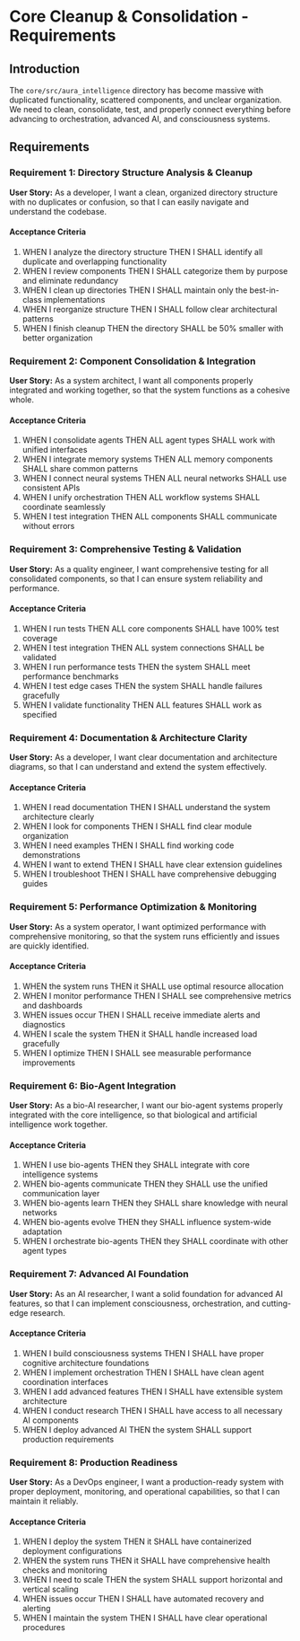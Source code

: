# Core Cleanup & Consolidation - Requirements

## Introduction

The `core/src/aura_intelligence` directory has become massive with duplicated functionality, scattered components, and unclear organization. We need to clean, consolidate, test, and properly connect everything before advancing to orchestration, advanced AI, and consciousness systems.

## Requirements

### Requirement 1: Directory Structure Analysis & Cleanup

**User Story:** As a developer, I want a clean, organized directory structure with no duplicates or confusion, so that I can easily navigate and understand the codebase.

#### Acceptance Criteria

1. WHEN I analyze the directory structure THEN I SHALL identify all duplicate and overlapping functionality
2. WHEN I review components THEN I SHALL categorize them by purpose and eliminate redundancy
3. WHEN I clean up directories THEN I SHALL maintain only the best-in-class implementations
4. WHEN I reorganize structure THEN I SHALL follow clear architectural patterns
5. WHEN I finish cleanup THEN the directory SHALL be 50% smaller with better organization

### Requirement 2: Component Consolidation & Integration

**User Story:** As a system architect, I want all components properly integrated and working together, so that the system functions as a cohesive whole.

#### Acceptance Criteria

1. WHEN I consolidate agents THEN ALL agent types SHALL work with unified interfaces
2. WHEN I integrate memory systems THEN ALL memory components SHALL share common patterns
3. WHEN I connect neural systems THEN ALL neural networks SHALL use consistent APIs
4. WHEN I unify orchestration THEN ALL workflow systems SHALL coordinate seamlessly
5. WHEN I test integration THEN ALL components SHALL communicate without errors

### Requirement 3: Comprehensive Testing & Validation

**User Story:** As a quality engineer, I want comprehensive testing for all consolidated components, so that I can ensure system reliability and performance.

#### Acceptance Criteria

1. WHEN I run tests THEN ALL core components SHALL have 100% test coverage
2. WHEN I test integration THEN ALL system connections SHALL be validated
3. WHEN I run performance tests THEN the system SHALL meet performance benchmarks
4. WHEN I test edge cases THEN the system SHALL handle failures gracefully
5. WHEN I validate functionality THEN ALL features SHALL work as specified

### Requirement 4: Documentation & Architecture Clarity

**User Story:** As a developer, I want clear documentation and architecture diagrams, so that I can understand and extend the system effectively.

#### Acceptance Criteria

1. WHEN I read documentation THEN I SHALL understand the system architecture clearly
2. WHEN I look for components THEN I SHALL find clear module organization
3. WHEN I need examples THEN I SHALL find working code demonstrations
4. WHEN I want to extend THEN I SHALL have clear extension guidelines
5. WHEN I troubleshoot THEN I SHALL have comprehensive debugging guides

### Requirement 5: Performance Optimization & Monitoring

**User Story:** As a system operator, I want optimized performance with comprehensive monitoring, so that the system runs efficiently and issues are quickly identified.

#### Acceptance Criteria

1. WHEN the system runs THEN it SHALL use optimal resource allocation
2. WHEN I monitor performance THEN I SHALL see comprehensive metrics and dashboards
3. WHEN issues occur THEN I SHALL receive immediate alerts and diagnostics
4. WHEN I scale the system THEN it SHALL handle increased load gracefully
5. WHEN I optimize THEN I SHALL see measurable performance improvements

### Requirement 6: Bio-Agent Integration

**User Story:** As a bio-AI researcher, I want our bio-agent systems properly integrated with the core intelligence, so that biological and artificial intelligence work together.

#### Acceptance Criteria

1. WHEN I use bio-agents THEN they SHALL integrate with core intelligence systems
2. WHEN bio-agents communicate THEN they SHALL use the unified communication layer
3. WHEN bio-agents learn THEN they SHALL share knowledge with neural networks
4. WHEN bio-agents evolve THEN they SHALL influence system-wide adaptation
5. WHEN I orchestrate bio-agents THEN they SHALL coordinate with other agent types

### Requirement 7: Advanced AI Foundation

**User Story:** As an AI researcher, I want a solid foundation for advanced AI features, so that I can implement consciousness, orchestration, and cutting-edge research.

#### Acceptance Criteria

1. WHEN I build consciousness systems THEN I SHALL have proper cognitive architecture foundations
2. WHEN I implement orchestration THEN I SHALL have clean agent coordination interfaces
3. WHEN I add advanced features THEN I SHALL have extensible system architecture
4. WHEN I conduct research THEN I SHALL have access to all necessary AI components
5. WHEN I deploy advanced AI THEN the system SHALL support production requirements

### Requirement 8: Production Readiness

**User Story:** As a DevOps engineer, I want a production-ready system with proper deployment, monitoring, and operational capabilities, so that I can maintain it reliably.

#### Acceptance Criteria

1. WHEN I deploy the system THEN it SHALL have containerized deployment configurations
2. WHEN the system runs THEN it SHALL have comprehensive health checks and monitoring
3. WHEN I need to scale THEN the system SHALL support horizontal and vertical scaling
4. WHEN issues occur THEN I SHALL have automated recovery and alerting
5. WHEN I maintain the system THEN I SHALL have clear operational procedures